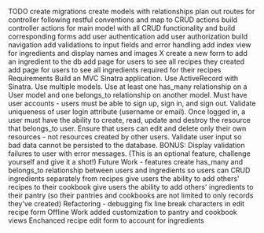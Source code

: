 TODO
create migrations
create models with relationships
plan out routes for controller following restful conventions and map to CRUD actions
build controller actions for main model with all CRUD functionality and build corresponding forms
add user authentication
add user authorization
build navigation
add validations to input fields and error handling
add index view for ingredients and display names and images X create a new form to add an ingredient to the db
add page for users to see all recipes they created
add page for users to see all ingredients required for their recipes
Requirements
Build an MVC Sinatra application.
Use ActiveRecord with Sinatra.
Use multiple models.
Use at least one has_many relationship on a User model and one belongs_to relationship on another model.
Must have user accounts - users must be able to sign up, sign in, and sign out.
Validate uniqueness of user login attribute (username or email).
Once logged in, a user must have the ability to create, read, update and destroy the resource that belongs_to user.
Ensure that users can edit and delete only their own resources - not resources created by other users.
Validate user input so bad data cannot be persisted to the database.
BONUS: Display validation failures to user with error messages. (This is an optional feature, challenge yourself and give it a shot!)
Future Work - features
create has_many and belongs_to relationship between users and ingredients so users can CRUD ingredients separately from recipes
give users the ability to add others' recipes to their cookbook
give users the ability to add others' ingredients to their pantry (so their pantries and cookbooks are not limited to only records they've created)
Refactoring - debugging
fix line break characters in edit recipe form
Offline Work
added customization to pantry and cookbook views
Enchanced recipe edit form to account for ingredients